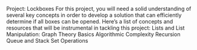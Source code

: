 Project: Lockboxes
For this project, you will need a solid understanding of several key concepts in order to develop a solution that can efficiently determine if all boxes can be opened. Here’s a list of concepts and resources that will be instrumental in tackling this project:
Lists and List Manipulation:
Graph Theory Basics
Algorithmic Complexity
Recursion
Queue and Stack
Set Operations
